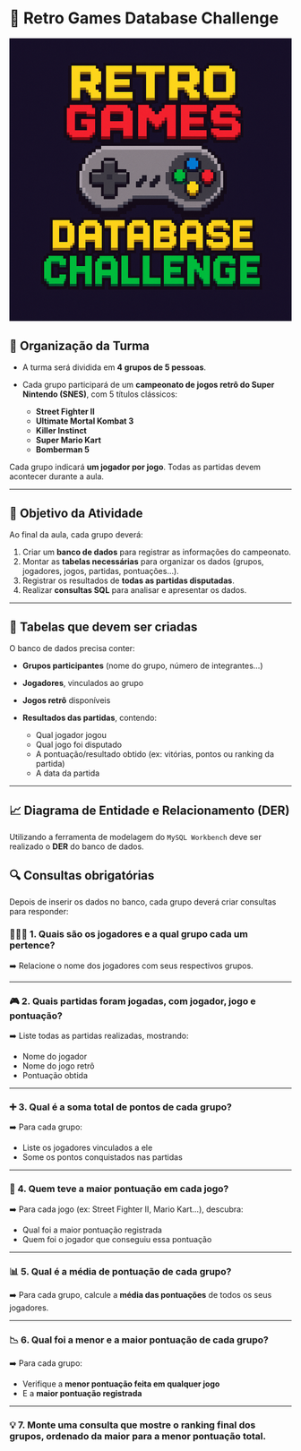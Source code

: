 # 👾 Retro Games Database Challenge

![Retro Games Database Challenge](./Images/Retro_Games_Database_Challenge.png)

## 👥 Organização da Turma

* A turma será dividida em **4 grupos de 5 pessoas**.
* Cada grupo participará de um **campeonato de jogos retrô do Super Nintendo (SNES)**, com 5 títulos clássicos:

  * **Street Fighter II**
  * **Ultimate Mortal Kombat 3**
  * **Killer Instinct**
  * **Super Mario Kart**
  * **Bomberman 5**

Cada grupo indicará **um jogador por jogo**. Todas as partidas devem acontecer durante a aula.

---

## 🧩 Objetivo da Atividade

Ao final da aula, cada grupo deverá:

1. Criar um **banco de dados** para registrar as informações do campeonato.
2. Montar as **tabelas necessárias** para organizar os dados (grupos, jogadores, jogos, partidas, pontuações…).
3. Registrar os resultados de **todas as partidas disputadas**.
4. Realizar **consultas SQL** para analisar e apresentar os dados.

---

## 📁 Tabelas que devem ser criadas

O banco de dados precisa conter:

* **Grupos participantes** (nome do grupo, número de integrantes…)
* **Jogadores**, vinculados ao grupo
* **Jogos retrô** disponíveis
* **Resultados das partidas**, contendo:

  * Qual jogador jogou
  * Qual jogo foi disputado
  * A pontuação/resultado obtido (ex: vitórias, pontos ou ranking da partida)
  * A data da partida

---

## 📈 Diagrama de Entidade e Relacionamento (DER)

Utilizando a ferramenta de modelagem do `MySQL Workbench` deve ser realizado o **DER** do banco de dados.

## 🔍 Consultas obrigatórias

Depois de inserir os dados no banco, cada grupo deverá criar consultas para responder:

### 🧑‍🤝‍🧑 1. **Quais são os jogadores e a qual grupo cada um pertence?**

➡️ Relacione o nome dos jogadores com seus respectivos grupos.

---

### 🎮 2. **Quais partidas foram jogadas, com jogador, jogo e pontuação?**

➡️ Liste todas as partidas realizadas, mostrando:

* Nome do jogador
* Nome do jogo retrô
* Pontuação obtida

---

### ➕ 3. **Qual é a soma total de pontos de cada grupo?**

➡️ Para cada grupo:

* Liste os jogadores vinculados a ele
* Some os pontos conquistados nas partidas

---

### 🥇 4. **Quem teve a maior pontuação em cada jogo?**

➡️ Para cada jogo (ex: Street Fighter II, Mario Kart…), descubra:

* Qual foi a maior pontuação registrada
* Quem foi o jogador que conseguiu essa pontuação

---

### 📊 5. **Qual é a média de pontuação de cada grupo?**

➡️ Para cada grupo, calcule a **média das pontuações** de todos os seus jogadores.

---

### 📉 6. **Qual foi a menor e a maior pontuação de cada grupo?**

➡️ Para cada grupo:

* Verifique a **menor pontuação feita em qualquer jogo**
* E a **maior pontuação registrada**

---

### 💡 7. **Monte uma consulta que mostre o **ranking final dos grupos**, ordenado da maior para a menor pontuação total.**
